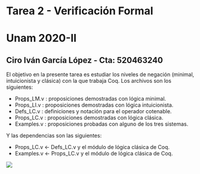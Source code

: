 # Tarea 2 - Verificación Formal 
# Unam 2020-II
## Ciro Iván García López - Cta: 520463240

El objetivo en la presente tarea es estudiar los niveles de negación (minimal, intuicionista y clásica) con la que trabaja Coq. Los archivos son los siguientes: 
- Props_LM.v : proposiciones demostradas con lógica minimal. 
- Props_LI.v : proposiciones demostradas con lógica intuicionista. 
- Defs_LC.v : definiciones y notación para el operador cotenable.
- Props_LC.v : proposiciones demostradas con lógica clásica.
- Examples.v : proposiciones probadas con alguno de los tres sistemas. 

Y las dependencias son las siguientes: 

- Props_LC.v <- Defs_LC.v y el módulo de lógica clásica de Coq. 
- Examples.v <- Props_LC.v y el módulo de lógica clásica de Coq.

<img src="https://render.githubusercontent.com/render/math?math=e^{i \pi} = -1">


